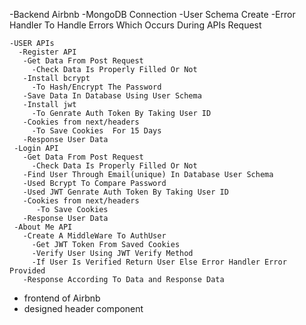 -Backend Airbnb
  -MongoDB Connection
  -User Schema Create
  -Error Handler To Handle Errors Which Occurs During APIs Request

    -USER APIs
      -Register API
       -Get Data From Post Request
         -Check Data Is Properly Filled Or Not
       -Install bcrypt
         -To Hash/Encrypt The Password
       -Save Data In Database Using User Schema  
       -Install jwt
         -To Genrate Auth Token By Taking User ID
       -Cookies from next/headers
         -To Save Cookies  For 15 Days
       -Response User Data     
     -Login API
       -Get Data From Post Request
         -Check Data Is Properly Filled Or Not
       -Find User Through Email(unique) In Database User Schema 
       -Used Bcrypt To Compare Password 
       -Used JWT Genrate Auth Token By Taking User ID
       -Cookies from next/headers
          -To Save Cookies 
       -Response User Data   
     -About Me API
       -Create A MiddleWare To AuthUser
         -Get JWT Token From Saved Cookies
         -Verify User Using JWT Verify Method
         -If User Is Verified Return User Else Error Handler Error Provided
       -Response According To Data and Response Data  

+ frontend of Airbnb
 + designed header component       
          


<!-- This is a [Next.js](https://nextjs.org/) project bootstrapped with [`create-next-app`](https://github.com/vercel/next.js/tree/canary/packages/create-next-app).

## Getting Started

First, run the development server:

```bash
npm run dev
# or
yarn dev
# or
pnpm dev
# or
bun dev
```

Open [http://localhost:3000](http://localhost:3000) with your browser to see the result.

You can start editing the page by modifying `app/page.tsx`. The page auto-updates as you edit the file.

This project uses [`next/font`](https://nextjs.org/docs/basic-features/font-optimization) to automatically optimize and load Inter, a custom Google Font.

## Learn More

To learn more about Next.js, take a look at the following resources:

- [Next.js Documentation](https://nextjs.org/docs) - learn about Next.js features and API.
- [Learn Next.js](https://nextjs.org/learn) - an interactive Next.js tutorial.

You can check out [the Next.js GitHub repository](https://github.com/vercel/next.js/) - your feedback and contributions are welcome!

## Deploy on Vercel

The easiest way to deploy your Next.js app is to use the [Vercel Platform](https://vercel.com/new?utm_medium=default-template&filter=next.js&utm_source=create-next-app&utm_campaign=create-next-app-readme) from the creators of Next.js.

Check out our [Next.js deployment documentation](https://nextjs.org/docs/deployment) for more details. -->
